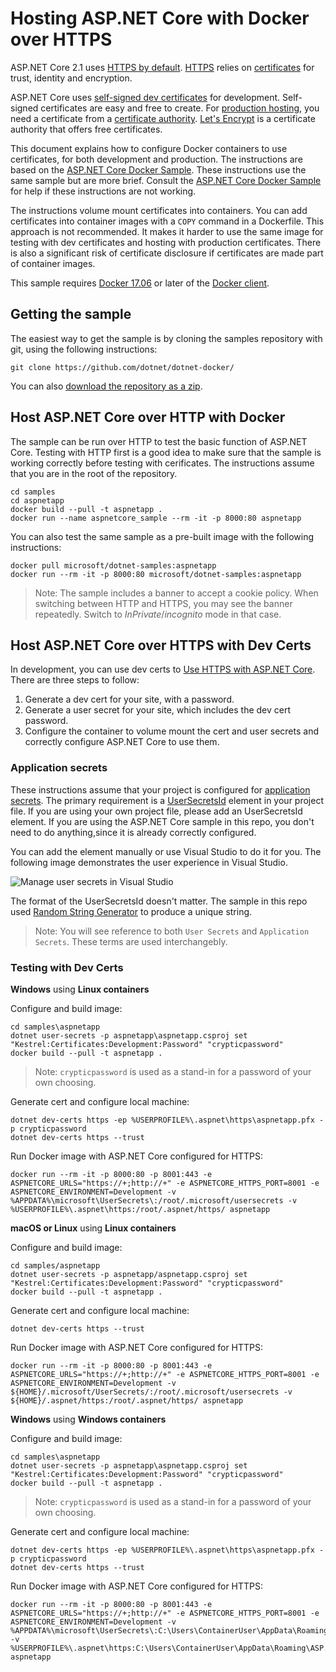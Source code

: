 # Hosting ASP.NET Core with Docker over HTTPS

ASP.NET Core 2.1 uses [HTTPS by default](https://docs.microsoft.com/en-us/aspnet/core/security/enforcing-ssl). [HTTPS](https://en.wikipedia.org/wiki/HTTPS) relies on [certificates](https://en.wikipedia.org/wiki/Public_key_certificate) for trust, identity and encryption.

ASP.NET Core uses [self-signed dev certificates](https://en.wikipedia.org/wiki/Self-signed_certificate) for development. Self-signed certificates are easy and free to create. For [production hosting](https://blogs.msdn.microsoft.com/webdev/2017/11/29/configuring-https-in-asp-net-core-across-different-platforms/), you need a certificate from a [certificate authority](https://en.wikipedia.org/wiki/Certificate_authority). [Let's Encrypt](https://letsencrypt.org/) is a certificate authority that offers free certificates.

This document explains how to configure Docker containers to use certificates, for both development and production. The instructions are based on the [ASP.NET Core Docker Sample](README.md). These instructions use the same sample but are more brief. Consult the [ASP.NET Core Docker Sample](README.md) for help if these instructions are not working.

The instructions volume mount certificates into containers. You can add certificates into container images with a `COPY` command in a Dockerfile. This approach is not recommended. It makes it harder to use the same image for testing with dev certificates and hosting with production certificates. There is also a  significant risk of certificate disclosure if certificates are made part of container images.

This sample requires [Docker 17.06](https://docs.docker.com/release-notes/docker-ce) or later of the [Docker client](https://www.docker.com/products/docker).

## Getting the sample

The easiest way to get the sample is by cloning the samples repository with git, using the following instructions:

```console
git clone https://github.com/dotnet/dotnet-docker/
```

You can also [download the repository as a zip](https://github.com/dotnet/dotnet-docker/archive/master.zip).

## Host ASP.NET Core over HTTP with Docker

The sample can be run over HTTP to test the basic function of ASP.NET Core. Testing with HTTP first is a good idea to make sure that the sample is working correctly before testing with cerificates. The instructions assume that you are in the root of the repository.

```console
cd samples
cd aspnetapp
docker build --pull -t aspnetapp .
docker run --name aspnetcore_sample --rm -it -p 8000:80 aspnetapp
```

You can also test the same sample as a pre-built image with the following instructions:

```console
docker pull microsoft/dotnet-samples:aspnetapp
docker run --rm -it -p 8000:80 microsoft/dotnet-samples:aspnetapp
```

> Note: The sample includes a banner to accept a cookie policy. When switching between HTTP and HTTPS, you may see the banner repeatedly. Switch to *InPrivate*/*incognito* mode in that case.

## Host ASP.NET Core over HTTPS with Dev Certs

In development, you can use dev certs to [Use HTTPS with ASP.NET Core](https://docs.microsoft.com/aspnet/core/security/enforcing-ssl). There are three steps to follow:

1. Generate a dev cert for your site, with a password.
2. Generate a user secret for your site, which includes the dev cert password.
3. Configure the container to volume mount the cert and user secrets and correctly configure ASP.NET Core to use them.

### Application secrets

These instructions assume that your project is configured for [application secrets](https://docs.microsoft.com/aspnet/core/security/app-secrets). The primary requirement is a [UserSecretsId](https://github.com/dotnet/dotnet-docker/blob/update-sample-to-latest/samples/aspnetapp/aspnetapp/aspnetapp.csproj#L5) element in your project file. If you are using your own project file, please add an UserSecretsId element. If you are using the ASP.NET Core sample in this repo, you don't need to do anything,since it is already correctly configured.

You can add the element manually or use Visual Studio to do it for you. The following image demonstrates the user experience in Visual Studio.

![Manage user secrets in Visual Studio](https://user-images.githubusercontent.com/7681382/39641521-85d4a7b4-4f9c-11e8-9466-d1ff56db33cb.png)

The format of the UserSecretsId doesn't matter. The sample in this repo used [Random String Generator](https://www.random.org/strings/?num=6&len=20&digits=on&unique=on&format=html&rnd=new) to produce a unique string.

> Note: You will see reference to both `User Secrets` and `Application Secrets`. These terms are used interchangebly.

### Testing with Dev Certs

**Windows** using **Linux containers**

Configure and build image:

```console
cd samples\aspnetapp
dotnet user-secrets -p aspnetapp\aspnetapp.csproj set "Kestrel:Certificates:Development:Password" "crypticpassword"
docker build --pull -t aspnetapp .
```

> Note: `crypticpassword` is used as a stand-in for a password of your own choosing.

Generate cert and configure local machine:

```console
dotnet dev-certs https -ep %USERPROFILE%\.aspnet\https\aspnetapp.pfx -p crypticpassword
dotnet dev-certs https --trust
```

Run Docker image with ASP.NET Core configured for HTTPS:

```console
docker run --rm -it -p 8000:80 -p 8001:443 -e ASPNETCORE_URLS="https://+;http://+" -e ASPNETCORE_HTTPS_PORT=8001 -e ASPNETCORE_ENVIRONMENT=Development -v %APPDATA%\microsoft\UserSecrets\:/root/.microsoft/usersecrets -v %USERPROFILE%\.aspnet\https:/root/.aspnet/https/ aspnetapp
```

**macOS or Linux** using **Linux containers**

Configure and build image:

```console
cd samples/aspnetapp
dotnet user-secrets -p aspnetapp/aspnetapp.csproj set "Kestrel:Certificates:Development:Password" "crypticpassword"
docker build --pull -t aspnetapp .
```

Generate cert and configure local machine:

```console
dotnet dev-certs https --trust
```

Run Docker image with ASP.NET Core configured for HTTPS:

```console
docker run --rm -it -p 8000:80 -p 8001:443 -e ASPNETCORE_URLS="https://+;http://+" -e ASPNETCORE_HTTPS_PORT=8001 -e ASPNETCORE_ENVIRONMENT=Development -v ${HOME}/.microsoft/UserSecrets/:/root/.microsoft/usersecrets -v ${HOME}/.aspnet/https:/root/.aspnet/https/ aspnetapp
```

**Windows** using **Windows containers**

Configure and build image:

```console
cd samples\aspnetapp
dotnet user-secrets -p aspnetapp\aspnetapp.csproj set "Kestrel:Certificates:Development:Password" "crypticpassword"
docker build --pull -t aspnetapp .
```

> Note: `crypticpassword` is used as a stand-in for a password of your own choosing.

Generate cert and configure local machine:

```console
dotnet dev-certs https -ep %USERPROFILE%\.aspnet\https\aspnetapp.pfx -p crypticpassword
dotnet dev-certs https --trust
```

Run Docker image with ASP.NET Core configured for HTTPS:

```console
docker run --rm -it -p 8000:80 -p 8001:443 -e ASPNETCORE_URLS="https://+;http://+" -e ASPNETCORE_HTTPS_PORT=8001 -e ASPNETCORE_ENVIRONMENT=Development -v %APPDATA%\microsoft\UserSecrets\:C:\Users\ContainerUser\AppData\Roaming\microsoft\UserSecrets -v %USERPROFILE%\.aspnet\https:C:\Users\ContainerUser\AppData\Roaming\ASP.NET\Https aspnetapp
```

